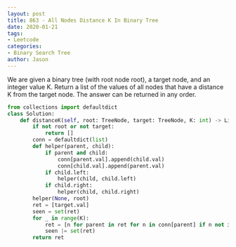 ```yaml
---
layout: post
title: 863 - All Nodes Distance K In Binary Tree
date: 2020-01-21
tags:
- Leetcode
categories:
- Binary Search Tree
author: Jason
---
```

We are given a binary tree (with root node root), a target node, and an integer value K. Return a list of the values of all nodes that have a distance K from the target node.  The answer can be returned in any order.

```python
from collections import defaultdict
class Solution:
    def distanceK(self, root: TreeNode, target: TreeNode, K: int) -> List[int]:
        if not root or not target:
            return []
        conn = defaultdict(list)
        def helper(parent, child):
            if parent and child:
                conn[parent.val].append(child.val)
                conn[child.val].append(parent.val)
            if child.left:
                helper(child, child.left)
            if child.right:
                helper(child, child.right)
        helper(None, root)
        ret = [target.val]
        seen = set(ret)
        for _ in range(K):
            ret = [n for parent in ret for n in conn[parent] if n not in seen]
            seen |= set(ret)
        return ret
```

